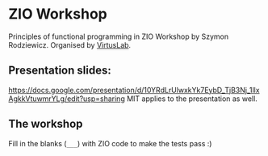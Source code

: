 # ZIO Workshop
Principles of functional programming in ZIO Workshop by Szymon Rodziewicz. Organised by [VirtusLab](https://virtuslab.com/).

## Presentation slides:
https://docs.google.com/presentation/d/10YRdLrUlwxkYk7EybD_TjB3Nj_1llxAgkkVtuwmrYLg/edit?usp=sharing
MIT applies to the presentation as well.

## The workshop
Fill in the blanks (`___`) with ZIO code to make the tests pass :)
